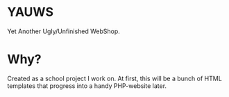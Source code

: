 # YAUWS
Yet Another Ugly/Unfinished WebShop.
# Why?
Created as a school project I work on. At first, this will be a bunch of HTML templates that progress into a handy PHP-website later.

